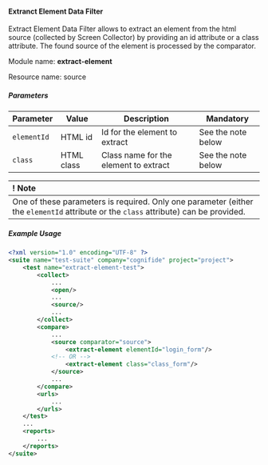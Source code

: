 #### Extranct Element Data Filter

Extract Element Data Filter allows to extract an element from the html source (collected by Screen Collector) by providing an id attribute or a class attribute. The found source of the element is processed by the comparator.

Module name: **extract-element**

Resource name: source

##### Parameters

| Parameter | Value | Description | Mandatory |
| --------- | ----- | ----------- | --------- |
| `elementId` | HTML id | Id for the element to extract | See the note below |
| `class` | HTML class | Class name for the element to extract | See the note below |

| ! Note |
|:------ |
| One of these parameters is required. Only one parameter (either the `elementId` attribute or the `class` attribute) can be provided. |

##### Example Usage

```xml
<?xml version="1.0" encoding="UTF-8" ?>
<suite name="test-suite" company="cognifide" project="project">
    <test name="extract-element-test">
        <collect>
            ...
            <open/>
            ...
            <source/>
            ...
        </collect>
        <compare>
            ...
            <source comparator="source">
                <extract-element elementId="login_form"/>
            <!-- OR -->
                <extract-element class="class_form"/>
            </source>
            ...
        </compare>
        <urls>
            ...
        </urls>
    </test>
    ...
    <reports>
        ...
    </reports>
</suite>
```

